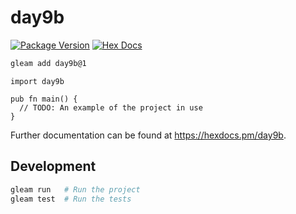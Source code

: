 # day9b

[![Package Version](https://img.shields.io/hexpm/v/day9b)](https://hex.pm/packages/day9b)
[![Hex Docs](https://img.shields.io/badge/hex-docs-ffaff3)](https://hexdocs.pm/day9b/)

```sh
gleam add day9b@1
```
```gleam
import day9b

pub fn main() {
  // TODO: An example of the project in use
}
```

Further documentation can be found at <https://hexdocs.pm/day9b>.

## Development

```sh
gleam run   # Run the project
gleam test  # Run the tests
```
